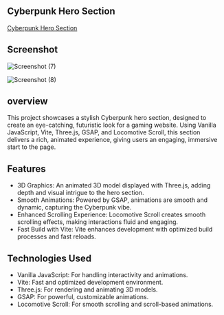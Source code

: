 
## Cyberpunk Hero Section

[Cyberpunk Hero Section](https://linktodocumentation)


## Screenshot


![Screenshot (7)](https://github.com/user-attachments/assets/9cbdef1b-18fc-42b4-9cb9-1557ce6f521b)

![Screenshot (8)](https://github.com/user-attachments/assets/db20a0b7-b2a4-42b2-bdee-4e4c0464ec6c)
## overview

This project showcases a stylish Cyberpunk hero section, designed to create an eye-catching, futuristic look for a gaming website. Using Vanilla JavaScript, Vite, Three.js, GSAP, and Locomotive Scroll, this section delivers a rich, animated experience, giving users an engaging, immersive start to the page.
## Features

- 3D Graphics: An animated 3D model displayed with Three.js, adding depth and visual intrigue to the hero section.
- Smooth Animations: Powered by GSAP, animations are smooth and dynamic, capturing the Cyberpunk vibe.
- Enhanced Scrolling Experience: Locomotive Scroll creates smooth scrolling effects, making interactions fluid and engaging.
- Fast Build with Vite: Vite enhances development with optimized build processes and fast reloads.

## Technologies Used

- Vanilla JavaScript: For handling interactivity and animations.
- Vite: Fast and optimized development environment.
- Three.js: For rendering and animating 3D models.
- GSAP: For powerful, customizable animations.
- Locomotive Scroll: For smooth scrolling and scroll-based animations.
